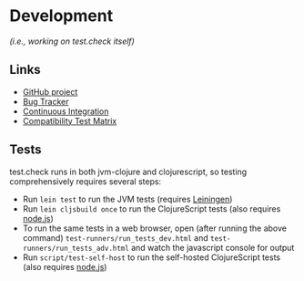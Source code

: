 # Development

_(i.e., working on test.check itself)_

## Links

* [GitHub project](https://github.com/clojure/test.check)
* [Bug Tracker](http://dev.clojure.org/jira/browse/TCHECK)
* [Continuous Integration](http://build.clojure.org/job/test.check/)
* [Compatibility Test Matrix](http://build.clojure.org/job/test.check-test-matrix/)

## Tests

test.check runs in both jvm-clojure and clojurescript, so testing
comprehensively requires several steps:

* Run `lein test` to run the JVM tests (requires [Leiningen](https://leiningen.org))
* Run `lein cljsbuild once` to run the ClojureScript tests (also requires [node.js](https://nodejs.org))
* To run the same tests in a web browser, open (after running the above command)
  `test-runners/run_tests_dev.html` and `test-runners/run_tests_adv.html` and watch the
  javascript console for output
* Run `script/test-self-host` to run the self-hosted ClojureScript tests (also requires [node.js](https://nodejs.org))
